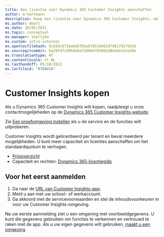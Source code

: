 ```yaml
---
title: Een licentie voor Dynamics 365 Customer Insights aanschaffen
author: m-hartmann
description: Koop een licentie voor Dynamics 365 Customer Insights, meld u aan en maak uzelf vertrouwd met de app.
ms.author: mhart
ms.date: 10/05/2021
ms.topic: conceptual
ms.manager: shellyha
ms.custom: intro-internal
ms.openlocfilehash: 9c83dc6716abd5f81eb7851d462d7d61791f542b
ms.sourcegitcommit: ba29fd7c89bdeba7260b4783662d8da8e1e1e30e
ms.translationtype: HT
ms.contentlocale: nl-NL
ms.lasthandoff: 05/18/2022
ms.locfileid: "8768416"
---
```

# <a name="purchase-customer-insights"></a>Customer Insights kopen

Als u Dynamics 365 Customer Insights wilt kopen, raadpleegt u onze contactmogelijkheden op de [Dynamics 365 Customer Insights-website](https://dynamics.microsoft.com/ai/customer-insights/).

Zie [Een proefomgeving instellen](trial-signup.md) als u de service en de functies wilt uitproberen.

Customer Insights wordt gelicentieerd per tenant en bevat meerdere mogelijkheden. U kunt meer capaciteit en licenties aanschaffen om het standaardquotum te verhogen.
- [Prijsoverzicht](https://dynamics.microsoft.com/ai/customer-insights/pricing/)
- Capaciteit en rechten: [Dynamics 365-licentiegids](https://go.microsoft.com/fwlink/?LinkId=866544)

## <a name="sign-in-for-the-first-time"></a>Voor het eerst aanmelden

1. Ga naar de [URL van Customer Insights-app](https://home.ci.ai.dynamics.com).
1. Meld u aan met uw school- of werkaccount.
1. Ga akkoord met de servicevoorwaarden en stel de inhoudsvoorkeuren in voor uw Customer Insights-omgeving.

Na uw eerste aanmelding ziet u een omgeving met voorbeeldgegevens. U kunt die gegevens gebruiken om functies te verkennen en vertrouwd te raken met de app. Als u uw eigen gegevens wilt gebruiken, [maakt u een omgeving](create-environment.md).
